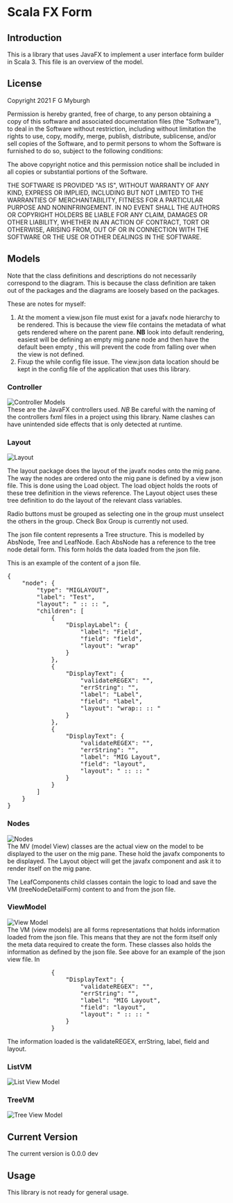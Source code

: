 # Scala FX Form 

## Introduction
This is a library that uses JavaFX to implement a user interface form builder in Scala 3. This file is an overview of the model.

## License
Copyright 2021 F G Myburgh

Permission is hereby granted, free of charge, to any person obtaining a copy of this software and associated documentation files (the "Software"), to deal in the Software without restriction, including without limitation the rights to use, copy, modify, merge, publish, distribute, sublicense, and/or sell copies of the Software, and to permit persons to whom the Software is furnished to do so, subject to the following conditions:

The above copyright notice and this permission notice shall be included in all copies or substantial portions of the Software.

THE SOFTWARE IS PROVIDED "AS IS", WITHOUT WARRANTY OF ANY KIND, EXPRESS OR IMPLIED, INCLUDING BUT NOT LIMITED TO THE WARRANTIES OF MERCHANTABILITY, FITNESS FOR A PARTICULAR PURPOSE AND NONINFRINGEMENT. IN NO EVENT SHALL THE AUTHORS OR COPYRIGHT HOLDERS BE LIABLE FOR ANY CLAIM, DAMAGES OR OTHER LIABILITY, WHETHER IN AN ACTION OF CONTRACT, TORT OR OTHERWISE, ARISING FROM, OUT OF OR IN CONNECTION WITH THE SOFTWARE OR THE USE OR OTHER DEALINGS IN THE SOFTWARE.

## Models
Note that the class definitions and descriptions do not necessarily correspond to the diagram. This is because the class definition are taken out of the packages and the diagrams are loosely based on the packages.

These are notes for myself:
1. At the moment a view.json file must exist for a javafx node hierarchy to be rendered. This is because the view file contains the metadata of what gets rendered where on the parent pane. **NB** look into default rendering, easiest will be defining an empty mig pane node and then have the default been empty , this will prevent the code from falling over when the view is not defined.
2. Fixup the while config file issue. The view.json data location should be kept in the config file of the application that uses this library.

### Controller
![Controller Models](controller.jpg)  
These are the JavaFX controllers used.  *NB* Be careful with the naming of the controllers fxml files in a project using this library. Name clashes can have unintended side effects that is only detected at runtime.

### Layout
![Layout](Layout.jpg)  

The layout package does the layout of the javafx nodes onto the mig pane. The way the nodes are ordered onto the mig pane is defined by a view json file. This is done using the Load object. The load object holds the roots of these tree definition in the views reference. The Layout object uses these tree definition to do the layout of the relevant class variables.

Radio buttons must be grouped as selecting one in the group must unselect the others in the group. Check Box Group is currently not used.

The json file content represents a Tree structure. This is modelled by AbsNode, Tree and LeafNode. Each AbsNode has a reference to the tree node detail form. This form holds the data loaded from the json file.

This is an example of the content of a json file.
<pre>
{
    "node": {
        "type": "MIGLAYOUT",
        "label": "Test",
        "layout": " :: :: ",
        "children": [
            {
                "DisplayLabel": {
                    "label": "Field",
                    "field": "field",
                    "layout": "wrap"
                }
            },
            {
                "DisplayText": {
                    "validateREGEX": "",
                    "errString": "",
                    "label": "Label",
                    "field": "label",
                    "layout": "wrap:: :: "
                }
            },
            {
                "DisplayText": {
                    "validateREGEX": "",
                    "errString": "",
                    "label": "MIG Layout",
                    "field": "layout",
                    "layout": " :: :: "
                }
            }
        ]
    }
}
</pre>

### Nodes
![Nodes](Nodes.jpg)  
The MV (model View) classes are the actual view on the model to be displayed to the user on the mig pane. These hold the javafx components to be displayed. The Layout object will get the javafx component and ask it to render itself on the mig pane. 

The LeafComponents child classes contain the logic to load and save the VM (treeNodeDetailForm) content to and from the json file.

### ViewModel
![View Model](viewmodel.jpg)  
The VM (view models) are all forms representations that holds information loaded from the json file. This means that they are not the form itself only the meta data required to create the form. These classes also holds the information as defined by the json file. See above for an example of the json view file. In
<pre>
            {
                "DisplayText": {
                    "validateREGEX": "",
                    "errString": "",
                    "label": "MIG Layout",
                    "field": "layout",
                    "layout": " :: :: "
                }
            }
</pre>
The information loaded is the validateREGEX, errString, label, field and layout.

### ListVM
![List View Model](viewmodel.listvm.jpg)  

### TreeVM
![Tree View Model](viewmodel.treevm.jpg)  

## Current Version
The current version is 0.0.0 dev

## Usage
This library is not ready for general usage.


